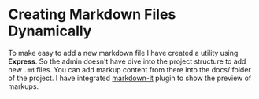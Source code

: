 # Creating Markdown Files Dynamically

To make easy to add a new markdown file I have created a utility using **Express**. So the admin doesn't have dive into the project structure to add new `.md` files. You can add markup content from there into the docs/ folder of the project. I have integrated [markdown-it](https://github.com/markdown-it/markdown-it) plugin to show the preview of markups.
